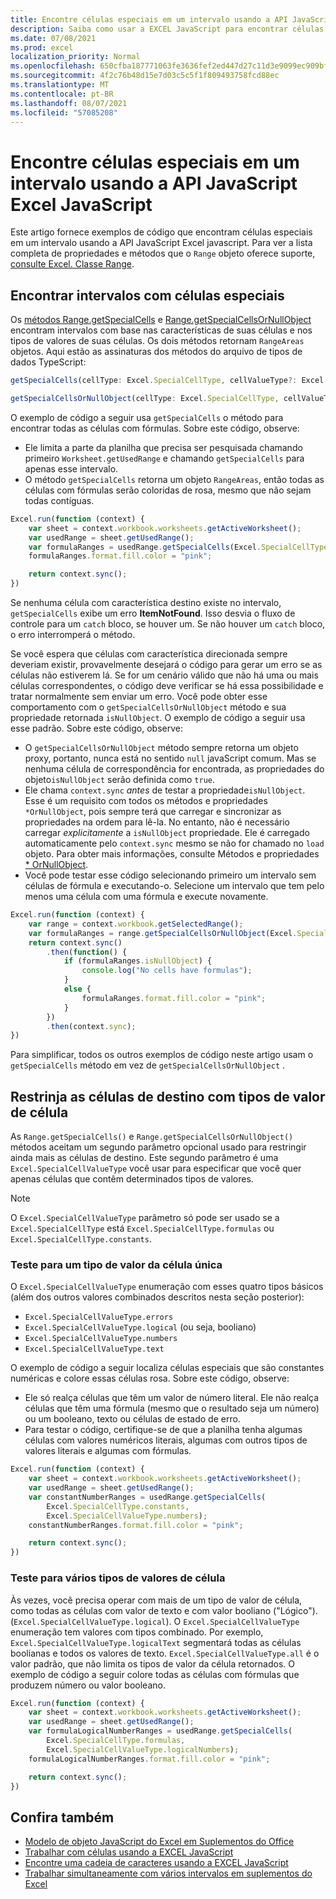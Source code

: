 ```yaml
---
title: Encontre células especiais em um intervalo usando a API JavaScript Excel JavaScript
description: Saiba como usar a EXCEL JavaScript para encontrar células especiais, como células com fórmulas, erros ou números.
ms.date: 07/08/2021
ms.prod: excel
localization_priority: Normal
ms.openlocfilehash: 650cfba187771063fe3636fef2ed447d27c11d3e9099ec909bff38921409d8c5
ms.sourcegitcommit: 4f2c76b48d15e7d03c5c5f1f809493758fcd88ec
ms.translationtype: MT
ms.contentlocale: pt-BR
ms.lasthandoff: 08/07/2021
ms.locfileid: "57085208"
---
```

# <a name="find-special-cells-within-a-range-using-the-excel-javascript-api"></a>Encontre células especiais em um intervalo usando a API JavaScript Excel JavaScript

Este artigo fornece exemplos de código que encontram células especiais em um intervalo usando a API JavaScript Excel javascript. Para ver a lista completa de propriedades e métodos que o `Range` objeto oferece suporte, [consulte Excel. Classe Range](/javascript/api/excel/excel.range).

## <a name="find-ranges-with-special-cells"></a>Encontrar intervalos com células especiais

Os [métodos Range.getSpecialCells](/javascript/api/excel/excel.range#getSpecialCells_cellType__cellValueType_) e [Range.getSpecialCellsOrNullObject](/javascript/api/excel/excel.range#getSpecialCellsOrNullObject_cellType__cellValueType_) encontram intervalos com base nas características de suas células e nos tipos de valores de suas células. Os dois métodos retornam `RangeAreas` objetos. Aqui estão as assinaturas dos métodos do arquivo de tipos de dados TypeScript:

```typescript
getSpecialCells(cellType: Excel.SpecialCellType, cellValueType?: Excel.SpecialCellValueType): Excel.RangeAreas;
```

```typescript
getSpecialCellsOrNullObject(cellType: Excel.SpecialCellType, cellValueType?: Excel.SpecialCellValueType): Excel.RangeAreas;
```

O exemplo de código a seguir usa `getSpecialCells` o método para encontrar todas as células com fórmulas. Sobre este código, observe:

- Ele limita a parte da planilha que precisa ser pesquisada chamando primeiro `Worksheet.getUsedRange` e chamando `getSpecialCells` para apenas esse intervalo.
- O método `getSpecialCells` retorna um objeto `RangeAreas`, então todas as células com fórmulas serão coloridas de rosa, mesmo que não sejam todas contíguas.

```js
Excel.run(function (context) {
    var sheet = context.workbook.worksheets.getActiveWorksheet();
    var usedRange = sheet.getUsedRange();
    var formulaRanges = usedRange.getSpecialCells(Excel.SpecialCellType.formulas);
    formulaRanges.format.fill.color = "pink";

    return context.sync();
})
```

Se nenhuma célula com característica destino existe no intervalo, `getSpecialCells` exibe um erro **ItemNotFound**. Isso desvia o fluxo de controle para um `catch` bloco, se houver um. Se não houver um `catch` bloco, o erro interromperá o método.

Se você espera que células com característica direcionada sempre deveriam existir, provavelmente desejará o código para gerar um erro se as células não estiverem lá. Se for um cenário válido que não há uma ou mais células correspondentes, o código deve verificar se há essa possibilidade e tratar normalmente sem enviar um erro. Você pode obter esse comportamento com o `getSpecialCellsOrNullObject` método e sua propriedade retornada `isNullObject`. O exemplo de código a seguir usa esse padrão. Sobre este código, observe:

- O `getSpecialCellsOrNullObject` método sempre retorna um objeto proxy, portanto, nunca está no sentido `null` javaScript comum. Mas se nenhuma célula de correspondência for encontrada, as propriedades do objeto`isNullObject` serão definida como `true`.
- Ele chama `context.sync` *antes* de testar a propriedade`isNullObject`. Esse é um requisito com todos os métodos e propriedades `*OrNullObject`, pois sempre terá que carregar e sincronizar as propriedades na ordem para lê-la. No entanto, não é necessário carregar *explicitamente* a `isNullObject` propriedade. Ele é carregado automaticamente pelo `context.sync` mesmo se não for chamado no `load` objeto. Para obter mais informações, consulte Métodos e propriedades [ \* OrNullObject](../develop/application-specific-api-model.md#ornullobject-methods-and-properties).
- Você pode testar esse código selecionando primeiro um intervalo sem células de fórmula e executando-o. Selecione um intervalo que tem pelo menos uma célula com uma fórmula e execute novamente.

```js
Excel.run(function (context) {
    var range = context.workbook.getSelectedRange();
    var formulaRanges = range.getSpecialCellsOrNullObject(Excel.SpecialCellType.formulas);
    return context.sync()
        .then(function() {
            if (formulaRanges.isNullObject) {
                console.log("No cells have formulas");
            }
            else {
                formulaRanges.format.fill.color = "pink";
            }
        })
        .then(context.sync);
})
```

Para simplificar, todos os outros exemplos de código neste artigo usam o `getSpecialCells` método em vez de  `getSpecialCellsOrNullObject` .

## <a name="narrow-the-target-cells-with-cell-value-types"></a>Restrinja as células de destino com tipos de valor de célula

As `Range.getSpecialCells()` e `Range.getSpecialCellsOrNullObject()` métodos aceitam um segundo parâmetro opcional usado para restringir ainda mais as células de destino. Este segundo parâmetro é uma `Excel.SpecialCellValueType` você usar para especificar que você quer apenas células que contêm determinados tipos de valores.

> [!NOTE]
> O `Excel.SpecialCellValueType` parâmetro só pode ser usado se a `Excel.SpecialCellType` está `Excel.SpecialCellType.formulas` ou `Excel.SpecialCellType.constants`.

### <a name="test-for-a-single-cell-value-type"></a>Teste para um tipo de valor da célula única

O `Excel.SpecialCellValueType` enumeração com esses quatro tipos básicos (além dos outros valores combinados descritos nesta seção posterior):

- `Excel.SpecialCellValueType.errors`
- `Excel.SpecialCellValueType.logical` (ou seja, booliano)
- `Excel.SpecialCellValueType.numbers`
- `Excel.SpecialCellValueType.text`

O exemplo de código a seguir localiza células especiais que são constantes numéricas e colore essas células rosa. Sobre este código, observe:

- Ele só realça células que têm um valor de número literal. Ele não realça células que têm uma fórmula (mesmo que o resultado seja um número) ou um booleano, texto ou células de estado de erro.
- Para testar o código, certifique-se de que a planilha tenha algumas células com valores numéricos literais, algumas com outros tipos de valores literais e algumas com fórmulas.

```js
Excel.run(function (context) {
    var sheet = context.workbook.worksheets.getActiveWorksheet();
    var usedRange = sheet.getUsedRange();
    var constantNumberRanges = usedRange.getSpecialCells(
        Excel.SpecialCellType.constants,
        Excel.SpecialCellValueType.numbers);
    constantNumberRanges.format.fill.color = "pink";

    return context.sync();
})
```

### <a name="test-for-multiple-cell-value-types"></a>Teste para vários tipos de valores de célula

Às vezes, você precisa operar com mais de um tipo de valor de célula, como todas as células com valor de texto e com valor booliano ("Lógico"). (`Excel.SpecialCellValueType.logical`). O `Excel.SpecialCellValueType` enumeração tem valores com tipos combinado. Por exemplo, `Excel.SpecialCellValueType.logicalText` segmentará todas as células boolianas e todos os valores de texto. `Excel.SpecialCellValueType.all` é o valor padrão, que não limita os tipos de valor da célula retornados. O exemplo de código a seguir colore todas as células com fórmulas que produzem número ou valor booleano.

```js
Excel.run(function (context) {
    var sheet = context.workbook.worksheets.getActiveWorksheet();
    var usedRange = sheet.getUsedRange();
    var formulaLogicalNumberRanges = usedRange.getSpecialCells(
        Excel.SpecialCellType.formulas,
        Excel.SpecialCellValueType.logicalNumbers);
    formulaLogicalNumberRanges.format.fill.color = "pink";

    return context.sync();
})
```

## <a name="see-also"></a>Confira também

- [Modelo de objeto JavaScript do Excel em Suplementos do Office](excel-add-ins-core-concepts.md)
- [Trabalhar com células usando a EXCEL JavaScript](excel-add-ins-cells.md)
- [Encontre uma cadeia de caracteres usando a EXCEL JavaScript](excel-add-ins-ranges-string-match.md)
- [Trabalhar simultaneamente com vários intervalos em suplementos do Excel](excel-add-ins-multiple-ranges.md)
